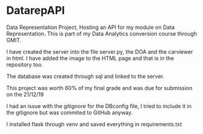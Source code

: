 # DatarepAPI
Data Representation Project, Hosting an API for my module on Data Representation. This is part of my Data Analytics conversion course through GMIT. 

I have created the server into the file server.py, the DOA and the carviewer in html. I have added the image to the HTML page and that is in the repository too. 

The database was created through sql and linked to the server. 

This project was worth 60% of my final grade and was due for submission on the 21/12/19

I had an issue with the gitignore for the DBconfig file, I tried to include it in the gitignore but was commited to GitHub anyway.

I installed flask through venv and saved everything in requirements.txt
